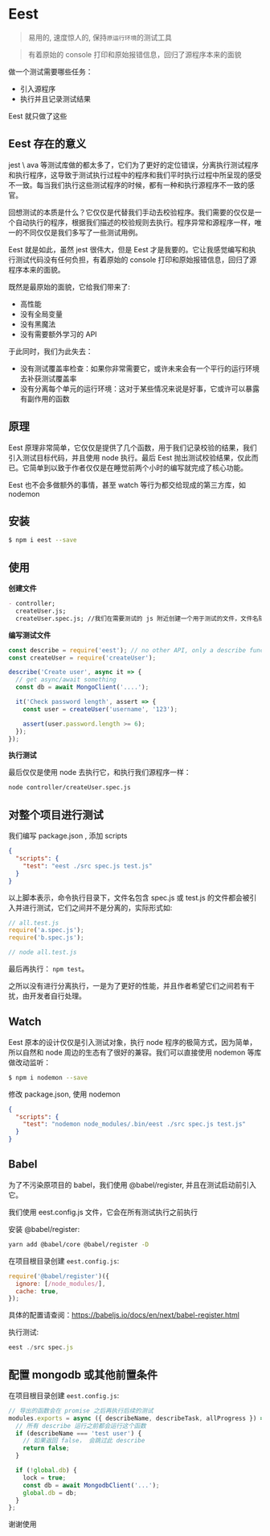 # Eest

> 易用的, 速度惊人的, 保持`原运行环境`的测试工具

> 有着原始的 console 打印和原始报错信息，回归了源程序本来的面貌

做一个测试需要哪些任务：

- 引入源程序
- 执行并且记录测试结果

Eest 就只做了这些

## Eest 存在的意义

jest \ ava 等测试库做的都太多了，它们为了更好的定位错误，分离执行测试程序和执行程序，这导致于测试执行过程中的程序和我们平时执行过程中所呈现的感受不一致。每当我们执行这些测试程序的时候，都有一种和执行源程序不一致的感官。

回想测试的本质是什么？它仅仅是代替我们手动去校验程序。我们需要的仅仅是一个自动执行的程序，根据我们描述的校验规则去执行。程序异常和源程序一样，唯一的不同仅仅是我们多写了一些测试用例。

Eest 就是如此，虽然 jest 很伟大，但是 Eest 才是我要的。它让我感觉编写和执行测试代码没有任何负担，有着原始的 console 打印和原始报错信息，回归了源程序本来的面貌。

既然是最原始的面貌，它给我们带来了:

- 高性能
- 没有全局变量
- 没有黑魔法
- 没有需要额外学习的 API

于此同时，我们为此失去：

- 没有测试覆盖率检查：如果你非常需要它，或许未来会有一个平行的运行环境去补获测试覆盖率
- 没有分离每个单元的运行环境：这对于某些情况来说是好事，它或许可以暴露有副作用的函数

## 原理

Eest 原理非常简单，它仅仅是提供了几个函数，用于我们记录校验的结果，我们引入测试目标代码，并且使用 node 执行。最后 Eest 抛出测试校验结果，仅此而已。它简单到以致于作者仅仅是在睡觉前两个小时的编写就完成了核心功能。

Eest 也不会多做额外的事情，甚至 watch 等行为都交给现成的第三方库，如 nodemon

## 安装

```sh
$ npm i eest --save
```

## 使用

**创建文件**

```md
- controller;
  createUser.js;
  createUser.spec.js; //我们在需要测试的 js 附近创建一个用于测试的文件，文件名随意
```

**编写测试文件**

```js
const describe = require('eest'); // no other API, only a describe function
const createUser = require('createUser');

describe('Create user', async it => {
  // get async/await something
  const db = await MongoClient('....');

  it('Check password length', assert => {
    const user = createUser('username', '123');

    assert(user.password.length >= 6);
  });
});
```

**执行测试**

最后仅仅是使用 node 去执行它，和执行我们源程序一样：

```sh
node controller/createUser.spec.js
```

## 对整个项目进行测试

我们编写 package.json , 添加 scripts

```json
{
  "scripts": {
    "test": "eest ./src spec.js test.js"
  }
}
```

以上脚本表示，命令执行目录下，文件名包含 spec.js 或 test.js 的文件都会被引入并进行测试，它们之间并不是分离的，实际形式如:

```js
// all.test.js
require('a.spec.js');
require('b.spec.js');

// node all.test.js
```

最后再执行： `npm test`。

之所以没有进行分离执行，一是为了更好的性能，并且作者希望它们之间若有干扰，由开发者自行处理。

## Watch

Eest 原本的设计仅仅是引入测试对象，执行 node 程序的极简方式，因为简单，所以自然和 node 周边的生态有了很好的兼容。我们可以直接使用 nodemon 等库做改动监听：

```sh
$ npm i nodemon --save
```

修改 package.json, 使用 nodemon

```json
{
  "scripts": {
    "test": "nodemon node_modules/.bin/eest ./src spec.js test.js"
  }
}
```

## Babel

为了不污染原项目的 babel，我们使用 @babel/register, 并且在测试启动前引入它。

我们使用 eest.config.js 文件，它会在所有测试执行之前执行

安装 @babel/register:

```sh
yarn add @babel/core @babel/register -D
```

在项目根目录创建 `eest.config.js`:

```js
require('@babel/register')({
  ignore: [/node_modules/],
  cache: true,
});
```

具体的配置请查阅：https://babeljs.io/docs/en/next/babel-register.html

执行测试:

```js
eest ./src spec.js
```

## 配置 mongodb 或其他前置条件

在项目根目录创建 `eest.config.js`:

```js
// 导出的函数会在 promise 之后再执行后续的测试
modules.exports = async ({ describeName, describeTask, allProgress }) => {
  // 所有 describe 运行之前都会运行这个函数
  if (describeName === 'test user') {
    // 如果返回 false， 会跳过此 describe
    return false;
  }

  if (!global.db) {
    lock = true;
    const db = await MongodbClient('...');
    global.db = db;
  }
};
```

谢谢使用
